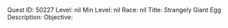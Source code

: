 Quest ID: 50227
Level: nil
Min Level: nil
Race: nil
Title: Strangely Giant Egg
Description: 
Objective: 

